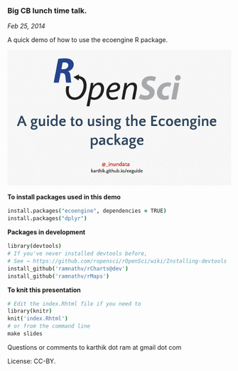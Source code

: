 ### Big CB lunch time talk.  
_Feb 25, 2014_

A quick demo of how to use the ecoengine R package.



[![](slides.png)](http://karthik.github.io/eeguide/)




__To install packages used in this demo__

```coffee
install.packages("ecoengine", dependencies = TRUE)
install.packages("dplyr")
```

__Packages in development__

```coffee
library(devtools)
# If you've never installed devtools before,
# See → https://github.com/ropensci/rOpenSci/wiki/Installing-devtools
install_github('ramnathv/rCharts@dev')
install_github('ramnathv/rMaps')
```

__To knit this presentation__

```coffee
# Edit the index.Rhtml file if you need to
library(knitr)
knit('index.Rhtml')
# or from the command line
make slides
```

Questions or comments to karthik dot ram at gmail dot com


License: CC-BY.